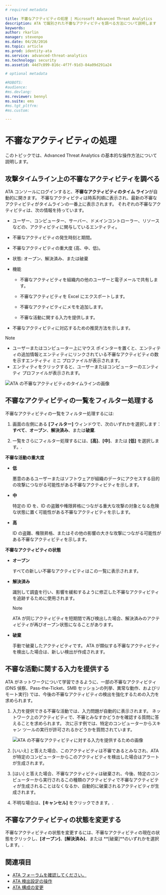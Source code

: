 ```yaml
---
# required metadata

title: 不審なアクティビティの処理 | Microsoft Advanced Threat Analytics
description: ATA で識別された不審なアクティビティを調べる方法について説明します
keywords:
author: rkarlin
manager: stevenpo
ms.date: 04/28/2016
ms.topic: article
ms.prod: identity-ata
ms.service: advanced-threat-analytics
ms.technology: security
ms.assetid: 44d7c899-816c-4f7f-91d3-84a09d291a24

# optional metadata

#ROBOTS:
#audience:
#ms.devlang:
ms.reviewer: bennyl
ms.suite: ems
#ms.tgt_pltfrm:
#ms.custom:

---
```


# 不審なアクティビティの処理
このトピックでは、Advanced Threat Analytics の基本的な操作方法について説明します。

## 攻撃タイムライン上の不審なアクティビティを調べる
ATA コンソールにログインすると、**不審なアクティビティのタイム ライン**が自動的に開きます。 不審なアクティビティは時系列順に表示され、最新の不審なアクティビティがタイムラインの一番上に表示されます。
それぞれの不審なアクティビティは、次の情報を持っています。

-   ユーザー、コンピューター、サーバー、ドメインコントローラー、リソースなどの、アクティビティに関与しているエンティティ。

-   不審なアクティビティの発生時刻と期間。

-   不審なアクティビティの重大度 (高、中、低)。

-   状態: オープン、解決済み、または破棄

-   機能

    -   不審なアクティビティを組織内の他のユーザーと電子メールで共有します。

    -   不審なアクティビティを Excel にエクスポートします。

    -   不審なアクティビティにメモを追加します。

    -   不審な活動に関する入力を提供します。

-   不審なアクティビティに対応するための推奨方法を示します。

> [!NOTE]
> -   ユーザーまたはコンピューター上にマウス ポインターを置くと、エンティティの追加情報とエンティティにリンクされている不審なアクティビティの数を示すエンティティ ミニ プロファイルが表示されます。
> -   エンティティをクリックすると、ユーザーまたはコンピューターのエンティティ プロファイルが表示されます。

![ATA の不審なアクティビティのタイムラインの画像](media/ATA-Suspicious-Activity-Timeline.JPG)

## 不審なアクティビティの一覧をフィルター処理する
不審なアクティビティの一覧をフィルター処理するには:

1.  画面の左側にある **[フィルター]** ウィンドウで、次のいずれかを選択します：**すべて**、**オープン**、**解決済み**、または**破棄**.

2.  一覧をさらにフィルター処理するには、**[高]**、**[中]**、または **[低]** を選択します。.

**不審な活動の重大度**

-   **低**

    悪意のあるユーザーまたはソフトウェアが組織のデータにアクセスする目的の攻撃につながる可能性がある不審なアクティビティを示します。

-   **中**

    特定の ID を、ID の盗難や権限昇格につながる重大な攻撃の対象となる危険な状態に置く可能性がある不審なアクティビティを示します。

-   **高**

    ID の盗難、権限昇格、またはその他の影響の大きな攻撃につながる可能性がある不審なアクティビティを示します。

**不審なアクティビティの状態**

-   **オープン**

    すべての新しい不審なアクティビティはこの一覧に表示されます。

-   **解決済み**

    識別して調査を行い、影響を緩和するように修正した不審なアクティビティを追跡するために使用されます。

    > [!NOTE]
    > ATA が同じアクティビティを短期間で再び検出した場合、解決済みのアクティビティが再びオープン状態になることがあります。

-   **破棄**

    手動で破棄したアクティビティです。 ATA が類似する不審なアクティビティを検出した場合は、新しい検出が作成されます。

## 不審な活動に関する入力を提供する
ATA がネットワークについて学習できるように、一部の不審なアクティビティ (DNS 偵察、Pass-the-Ticket、SMB セッションの列挙、異常な動作、およびリモート実行) では、今後の不審なアクティビティの検出を強化するための入力を求められます。

1.  入力を提供できる不審な活動では、入力問題が自動的に表示されます。 ネットワーク上のアクティビティで、不審とみなすかどうかを確認する質問に答えることを求められます。 次に示す例では、特定のコンピューターからスキャン ツールの実行が許可されるかどうかを質問されています。

    ![ATA の不審なアクティビティに対する入力を提供するための画像](media/ATA-Input.JPG)

2.  [いいえ] と答えた場合、このアクティビティは不審であるとみなされ、ATA が特定のコンピューターからこのアクティビティを検出した場合はアラートが生成されます。

3.  [はい] と答えた場合、不審なアクティビティは破棄され、今後、特定のコンピューターから実行されるこの種類のアクティビティで不審なアクティビティが生成されることはなくなるか、自動的に破棄されるアクティビティが生成されます。

4.  不明な場合は、**[キャンセル]** をクリックできます。.

## 不審なアクティビティの状態を変更する
不審なアクティビティの状態を変更するには、不審なアクティビティの現在の状態をクリックし、**[オープン]**、**[解決済み]**、または **[破棄]**のいずれかを選択します。.

## 関連項目
- [ATA フォーラムを確認してください。](https://social.technet.microsoft.com/Forums/security/en-US/home?forum=mata)
- [ATA 検出設定の操作](working-with-detection-settings.md)
- [ATA 構成の変更](modifying-ata-configuration.md)


<!--HONumber=May16_HO1-->



